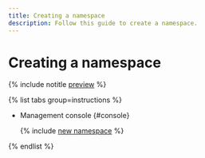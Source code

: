 ```yaml
---
title: Creating a namespace
description: Follow this guide to create a namespace.
---
```


# Creating a namespace

{% include notitle [preview](../../_includes/note-preview.md) %}

{% list tabs group=instructions %}

- Management console {#console}

  {% include [new namespace](../../_includes/metadata-hub/create-name-space.md) %}

{% endlist %}

